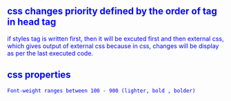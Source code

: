 
##  css changes priority defined by the order of tag in head tag
<head>
if styles tag is written first, then it will be excuted first and then external css, which gives output of external css
because in css, changes will be display as per the last executed code.
<style>
    body{
        color: blue;
    }
</style>
<link rel="stylesheet">

</head>

## css properties
    Font-weight ranges between 100 - 900 (lighter, bold , bolder)